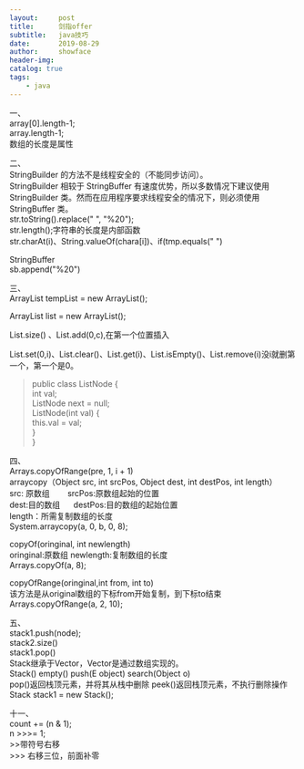 ```yaml
---
layout:     post
title:      剑指offer
subtitle:   java技巧
date:       2019-08-29
author:     showface
header-img: 
catalog: true
tags:
    - java
---
```




一、  
array[0].length-1;    
array.length-1;  
数组的长度是属性  

二、  
StringBuilder 的方法不是线程安全的（不能同步访问）。  
StringBuilder 相较于 StringBuffer 有速度优势，所以多数情况下建议使用 StringBuilder 类。然而在应用程序要求线程安全的情况下，则必须使用 StringBuffer 类。  
str.toString().replace(" ", "%20");  
str.length();字符串的长度是内部函数  
str.charAt(i)、String.valueOf(chara[i])、if(tmp.equals(" ")

StringBuffer  
sb.append("%20")

三、  
ArrayList<Integer> tempList = new ArrayList<Integer>();      

ArrayList<Integer> list = new ArrayList();      

List.size() 、List.add(0,c),在第一个位置插入        

List.set(0,i)、List.clear()、List.get(i)、List.isEmpty()、List.remove(i)没i就删第一个，第一个是0。  

 
>public class ListNode {   
int val;   
ListNode next = null;   
ListNode(int val) {   
this.val = val;   
}  
}

四、  
Arrays.copyOfRange(pre, 1, i + 1)  
arraycopy（Object src, int srcPos, Object dest, int destPos, int length）  
src: 原数组        srcPos:原数组起始的位置  
dest:目的数组      destPos:目的数组的起始位置  
length：所需复制数组的长度  
System.arraycopy(a, 0, b, 0, 8);  

copyOf(oringinal, int newlength)  
oringinal:原数组      newlength:复制数组的长度  
Arrays.copyOf(a, 8);  

copyOfRange(oringinal,int from, int to)  
该方法是从original数组的下标from开始复制，到下标to结束  
Arrays.copyOfRange(a, 2, 10);  

五、  
stack1.push(node);  
stack2.size()   
stack1.pop()  
Stack继承于Vector，Vector是通过数组实现的。  
Stack()  empty()   push(E object)  search(Object o)  
pop()返回栈顶元素，并将其从栈中删除  peek()返回栈顶元素，不执行删除操作  
Stack<Integer> stack1 = new Stack<Integer>();  

十一、  
count += (n & 1);  
n \>>>= 1;  
\>>带符号右移  
\>>> 右移三位，前面补零  







